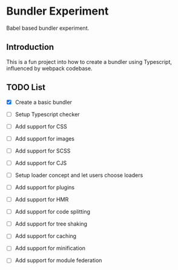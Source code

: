 # Bundler Experiment

Babel based bundler experiment.

## Introduction

This is a fun project into how to create a bundler using Typescript, influenced by webpack codebase.

## TODO List

- [x] Create a basic bundler
- [ ] Setup Typescript checker
- [ ] Add support for CSS
- [ ] Add support for images
- [ ] Add support for SCSS
- [ ] Add support for CJS

- [ ] Setup loader concept and let users choose loaders
- [ ] Add support for plugins
- [ ] Add support for HMR
- [ ] Add support for code splitting
- [ ] Add support for tree shaking
- [ ] Add support for caching
- [ ] Add support for minification
- [ ] Add support for module federation

